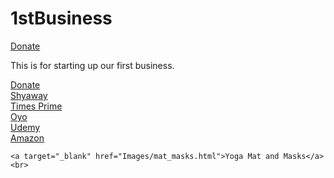# 1stBusiness

[Donate](https://paypal.me/7875555711)

This is for starting up our first business.

<a href="https://paypal.me/7875555711"> Donate <br>
	<a target="_blank" href="https://bit.ly/2Dy5LCD">Shyaway</a><br>
	<a target="_blank" href="https://bit.ly/3emTRIi">Times Prime</a><br>
	<a target="_blank" href="https://bit.ly/oyoek">Oyo</a><br>
	<a target="_blank" href="https://bit.ly/2OcWoKr">Udemy</a><br>
	<a target="_blank" href="https://amzn.to/2ZhTjiy">Amazon</a><br>
		
	<a target="_blank" href="Images/mat_masks.html">Yoga Mat and Masks</a><br>
